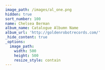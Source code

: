 ```yaml
---
image_path: /images/al_one.png
hidden: true
sort_number: 100
name: Chelsea Berman
album_name: Catalogue Albumn Name
album_url: 'http://goldenrobotrecords.com/'
_hide_content: true
_options:
  image_path:
    width: 500
    height: 500
    resize_style: contain
---
```


